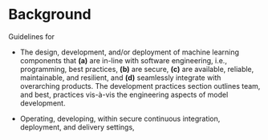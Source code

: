 <br>

# Background

Guidelines for

* The design, development, and/or deployment of machine learning components that **(a)** are in-line with software
  engineering, i.e., programming, best practices, **(b)** are secure, **\(c\)** are available, reliable, maintainable, and
  resilient, and **(d)** seamlessly integrate with overarching products.  The development practices section outlines team,
  and best, practices vis-à-vis the engineering aspects of model development.

* Operating, developing, within secure continuous integration, deployment, and delivery settings,

<br>
<br>
<br>
<br>

<br>
<br>
<br>
<br>
